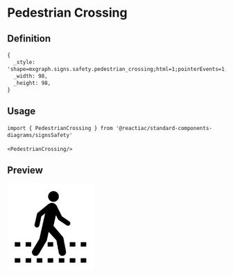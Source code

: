 # Pedestrian Crossing

## Definition

```
{
  _style: 'shape=mxgraph.signs.safety.pedestrian_crossing;html=1;pointerEvents=1;fillColor=#000000;strokeColor=none;verticalLabelPosition=bottom;verticalAlign=top;align=center;sketch=0;',
  _width: 98,
  _height: 98,
}
```

## Usage

```
import { PedestrianCrossing } from '@reactiac/standard-components-diagrams/signsSafety'

<PedestrianCrossing/>
```

## Preview

<img src="./pedestrian-crossing.png" width="200"/>
